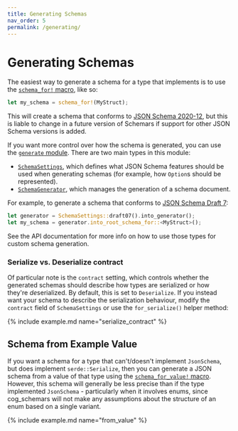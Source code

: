 ```yaml
---
title: Generating Schemas
nav_order: 5
permalink: /generating/
---
```


# Generating Schemas

The easiest way to generate a schema for a type that implements is to use the [`schema_for!` macro](https://docs.rs/cog_schemars/1.0.0--latest/cog_schemars/macro.schema_for.html), like so:

```rust
let my_schema = schema_for!(MyStruct);
```

This will create a schema that conforms to [JSON Schema 2020-12](https://json-schema.org/specification-links#2020-12), but this is liable to change in a future version of Schemars if support for other JSON Schema versions is added.

If you want more control over how the schema is generated, you can use the [`generate` module](https://docs.rs/cog_schemars/1.0.0--latest/cog_schemars/generate/). There are two main types in this module:

- [`SchemaSettings`](https://docs.rs/cog_schemars/1.0.0--latest/cog_schemars/generate/struct.SchemaSettings.html), which defines what JSON Schema features should be used when generating schemas (for example, how `Option`s should be represented).
- [`SchemaGenerator`](https://docs.rs/cog_schemars/1.0.0--latest/cog_schemars/generate/struct.SchemaGenerator.html), which manages the generation of a schema document.

For example, to generate a schema that conforms to [JSON Schema Draft 7](https://json-schema.org/specification-links.html#draft-7):

```rust
let generator = SchemaSettings::draft07().into_generator();
let my_schema = generator.into_root_schema_for::<MyStruct>();
```

See the API documentation for more info on how to use those types for custom schema generation.

### Serialize vs. Deserialize contract

Of particular note is the `contract` setting, which controls whether the generated schemas should describe how types are serialized or how they're *de*serialized. By default, this is set to `Deserialize`. If you instead want your schema to describe the serialization behaviour, modify the `contract` field of `SchemaSettings` or use the `for_serialize()` helper method:

{% include example.md name="serialize_contract" %}

## Schema from Example Value

If you want a schema for a type that can't/doesn't implement `JsonSchema`, but does implement `serde::Serialize`, then you can generate a JSON schema from a value of that type using the [`schema_for_value!` macro](https://docs.rs/cog_schemars/1.0.0--latest/cog_schemars/macro.schema_for_value.html). However, this schema will generally be less precise than if the type implemented `JsonSchema` - particularly when it involves enums, since cog_schemars will not make any assumptions about the structure of an enum based on a single variant.

{% include example.md name="from_value" %}

